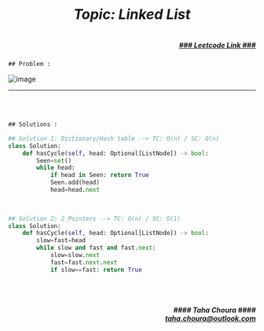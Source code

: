 <h1 align="center";"><em> Topic: Linked List</em></h1>
<h5 align="right"> <br/><a align="right" width="80" href="https://leetcode.com/problems/linked-list-cycle/" target="_blank"><ins>### Leetcode Link ###</ins></a></h5>     
                                                                                                                                 
```diff
## Problem : 
```
                                                                                                                    
![image](https://user-images.githubusercontent.com/11164303/169688684-f9003655-4700-4d04-9bb6-90b22cd9b7cb.png)



-------                    

<br/><br/>
 
```diff
## Solutions :
```                      
                         
```python
## Solution 1: Dictionary/Hash table --> TC: O(n) / SC: O(n)    
class Solution:
    def hasCycle(self, head: Optional[ListNode]) -> bool:
        Seen=set()
        while head:
            if head in Seen: return True
            Seen.add(head)
            head=head.next
                                                                                                                           

                                                                                                                           
## Solution 2: 2 Pointers --> TC: O(n) / SC: O(1)
class Solution:                                                                                                                     
    def hasCycle(self, head: Optional[ListNode]) -> bool:
        slow=fast=head
        while slow and fast and fast.next:
            slow=slow.next
            fast=fast.next.next
            if slow==fast: return True
                                                                                                                         
```
<br/>            
<h5 align="right" margin-right:12px>#### Taha Choura ####<br/><a align="right" width="70" href="#">taha.choura@outlook.com</a></h5> 
             
